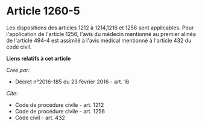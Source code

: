 # Article 1260-5

Les dispositions des articles 1212 à 1214,1216 et 1256 sont applicables. Pour l'application de l'article 1256, l'avis du
médecin mentionné au premier alinéa de l'article 494-4 est assimilé à l'avis médical mentionné à l'article 432 du code civil.

**Liens relatifs à cet article**

_Créé par_:

  - Décret n°2016-185 du 23 février 2016 - art. 16

_Cite_:

  - Code de procédure civile - art. 1212
  - Code de procédure civile - art. 1256
  - Code civil - art. 432

